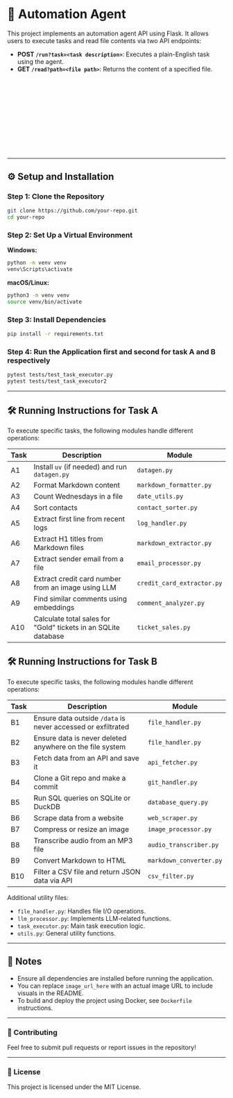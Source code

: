 # 🚀 Automation Agent

This project implements an automation agent API using Flask. It allows users to execute tasks and read file contents via two API endpoints:

- **POST `/run?task=<task description>`**: Executes a plain-English task using the agent.
- **GET `/read?path=<file path>`**: Returns the content of a specified file.

## ![Automation Agent](C:\Users\shivu\OneDrive\Desktop\tds_project1\README.md)

---

## ⚙️ Setup and Installation

### Step 1: Clone the Repository
```sh
git clone https://github.com/your-repo.git
cd your-repo
```

### Step 2: Set Up a Virtual Environment

**Windows:**
```sh
python -m venv venv
venv\Scripts\activate
```

**macOS/Linux:**
```sh
python3 -m venv venv
source venv/bin/activate
```

### Step 3: Install Dependencies
```sh
pip install -r requirements.txt
```

### Step 4: Run the Application first and second for task A and B respectively
```sh
pytest tests/test_task_executor.py
pytest tests/test_task_executor2 
```

---

## 🛠️ Running Instructions for Task A
To execute specific tasks, the following modules handle different operations:

| Task | Description | Module |
|------|-------------|----------|
| A1 | Install `uv` (if needed) and run `datagen.py` | `datagen.py` |
| A2 | Format Markdown content | `markdown_formatter.py` |
| A3 | Count Wednesdays in a file | `date_utils.py` |
| A4 | Sort contacts | `contact_sorter.py` |
| A5 | Extract first line from recent logs | `log_handler.py` |
| A6 | Extract H1 titles from Markdown files | `markdown_extractor.py` |
| A7 | Extract sender email from a file | `email_processor.py` |
| A8 | Extract credit card number from an image using LLM | `credit_card_extractor.py` |
| A9 | Find similar comments using embeddings | `comment_analyzer.py` |
| A10 | Calculate total sales for "Gold" tickets in an SQLite database | `ticket_sales.py` |

## 🛠️ Running Instructions for Task B  
To execute specific tasks, the following modules handle different operations:  

| Task  | Description | Module |
|-------|-------------|----------|
| B1 | Ensure data outside `/data` is never accessed or exfiltrated | `file_handler.py` |
| B2 | Ensure data is never deleted anywhere on the file system | `file_handler.py` |
| B3 | Fetch data from an API and save it | `api_fetcher.py` |
| B4 | Clone a Git repo and make a commit | `git_handler.py` |
| B5 | Run SQL queries on SQLite or DuckDB | `database_query.py` |
| B6 | Scrape data from a website | `web_scraper.py` |
| B7 | Compress or resize an image | `image_processor.py` |
| B8 | Transcribe audio from an MP3 file | `audio_transcriber.py` |
| B9 | Convert Markdown to HTML | `markdown_converter.py` |
| B10 | Filter a CSV file and return JSON data via API | `csv_filter.py` |


Additional utility files:
- `file_handler.py`: Handles file I/O operations.
- `llm_processor.py`: Implements LLM-related functions.
- `task_executor.py`: Main task execution logic.
- `utils.py`: General utility functions.

---

## 📌 Notes
- Ensure all dependencies are installed before running the application.
- You can replace `image_url_here` with an actual image URL to include visuals in the README.
- To build and deploy the project using Docker, see `Dockerfile` instructions.

---

### 📢 Contributing
Feel free to submit pull requests or report issues in the repository!

---

### 📜 License
This project is licensed under the MIT License.

